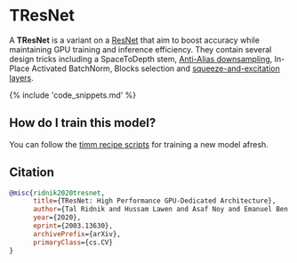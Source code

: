 # TResNet

A **TResNet** is a variant on a [ResNet](https://paperswithcode.com/method/resnet) that aim to boost accuracy while maintaining GPU training and inference efficiency.  They contain several design tricks including a SpaceToDepth stem, [Anti-Alias downsampling](https://paperswithcode.com/method/anti-alias-downsampling), In-Place Activated BatchNorm, Blocks selection and [squeeze-and-excitation layers](https://paperswithcode.com/method/squeeze-and-excitation-block).

{% include 'code_snippets.md' %}

## How do I train this model?

You can follow the [timm recipe scripts](https://rwightman.github.io/pytorch-image-models/scripts/) for training a new model afresh.

## Citation

```BibTeX
@misc{ridnik2020tresnet,
      title={TResNet: High Performance GPU-Dedicated Architecture}, 
      author={Tal Ridnik and Hussam Lawen and Asaf Noy and Emanuel Ben Baruch and Gilad Sharir and Itamar Friedman},
      year={2020},
      eprint={2003.13630},
      archivePrefix={arXiv},
      primaryClass={cs.CV}
}
```

<!--
Models:
- Name: tresnet_l
  Metadata:
    FLOPs: 10873416792
    Epochs: 300
    Training Data:
    - ImageNet
    Training Techniques:
    - AutoAugment
    - Cutout
    - Label Smoothing
    - SGD with Momentum
    - Weight Decay
    Training Resources: 8x NVIDIA 100 GPUs
    Architecture:
    - 1x1 Convolution
    - Anti-Alias Downsampling
    - Convolution
    - Global Average Pooling
    - InPlace-ABN
    - Leaky ReLU
    - ReLU
    - Residual Connection
    - Squeeze-and-Excitation Block
    File Size: 224440219
    Tasks:
    - Image Classification
    Training Time: ''
    ID: tresnet_l
    LR: 0.01
    Crop Pct: '0.875'
    Momentum: 0.9
    Image Size: '224'
    Weight Decay: 0.0001
    Interpolation: bilinear
  Code: https://github.com/rwightman/pytorch-image-models/blob/9a25fdf3ad0414b4d66da443fe60ae0aa14edc84/timm/models/tresnet.py#L267
  Config: ''
  In Collection: TResNet
- Name: tresnet_l_448
  Metadata:
    FLOPs: 43488238584
    Epochs: 300
    Training Data:
    - ImageNet
    Training Techniques:
    - AutoAugment
    - Cutout
    - Label Smoothing
    - SGD with Momentum
    - Weight Decay
    Training Resources: 8x NVIDIA 100 GPUs
    Architecture:
    - 1x1 Convolution
    - Anti-Alias Downsampling
    - Convolution
    - Global Average Pooling
    - InPlace-ABN
    - Leaky ReLU
    - ReLU
    - Residual Connection
    - Squeeze-and-Excitation Block
    File Size: 224440219
    Tasks:
    - Image Classification
    Training Time: ''
    ID: tresnet_l_448
    LR: 0.01
    Crop Pct: '0.875'
    Momentum: 0.9
    Image Size: '448'
    Weight Decay: 0.0001
    Interpolation: bilinear
  Code: https://github.com/rwightman/pytorch-image-models/blob/9a25fdf3ad0414b4d66da443fe60ae0aa14edc84/timm/models/tresnet.py#L285
  Config: ''
  In Collection: TResNet
- Name: tresnet_m
  Metadata:
    FLOPs: 5733048064
    Epochs: 300
    Training Data:
    - ImageNet
    Training Techniques:
    - AutoAugment
    - Cutout
    - Label Smoothing
    - SGD with Momentum
    - Weight Decay
    Training Resources: 8x NVIDIA 100 GPUs
    Architecture:
    - 1x1 Convolution
    - Anti-Alias Downsampling
    - Convolution
    - Global Average Pooling
    - InPlace-ABN
    - Leaky ReLU
    - ReLU
    - Residual Connection
    - Squeeze-and-Excitation Block
    File Size: 125861314
    Tasks:
    - Image Classification
    Training Time: < 24 hours
    ID: tresnet_m
    LR: 0.01
    Crop Pct: '0.875'
    Momentum: 0.9
    Image Size: '224'
    Weight Decay: 0.0001
    Interpolation: bilinear
  Code: https://github.com/rwightman/pytorch-image-models/blob/9a25fdf3ad0414b4d66da443fe60ae0aa14edc84/timm/models/tresnet.py#L261
  Config: ''
  In Collection: TResNet
- Name: tresnet_m_448
  Metadata:
    FLOPs: 22929743104
    Epochs: 300
    Training Data:
    - ImageNet
    Training Techniques:
    - AutoAugment
    - Cutout
    - Label Smoothing
    - SGD with Momentum
    - Weight Decay
    Training Resources: 8x NVIDIA 100 GPUs
    Architecture:
    - 1x1 Convolution
    - Anti-Alias Downsampling
    - Convolution
    - Global Average Pooling
    - InPlace-ABN
    - Leaky ReLU
    - ReLU
    - Residual Connection
    - Squeeze-and-Excitation Block
    File Size: 125861314
    Tasks:
    - Image Classification
    Training Time: ''
    ID: tresnet_m_448
    LR: 0.01
    Crop Pct: '0.875'
    Momentum: 0.9
    Image Size: '448'
    Weight Decay: 0.0001
    Interpolation: bilinear
  Code: https://github.com/rwightman/pytorch-image-models/blob/9a25fdf3ad0414b4d66da443fe60ae0aa14edc84/timm/models/tresnet.py#L279
  Config: ''
  In Collection: TResNet
- Name: tresnet_xl
  Metadata:
    FLOPs: 15162534034
    Epochs: 300
    Training Data:
    - ImageNet
    Training Techniques:
    - AutoAugment
    - Cutout
    - Label Smoothing
    - SGD with Momentum
    - Weight Decay
    Training Resources: 8x NVIDIA 100 GPUs
    Architecture:
    - 1x1 Convolution
    - Anti-Alias Downsampling
    - Convolution
    - Global Average Pooling
    - InPlace-ABN
    - Leaky ReLU
    - ReLU
    - Residual Connection
    - Squeeze-and-Excitation Block
    File Size: 314378965
    Tasks:
    - Image Classification
    Training Time: ''
    ID: tresnet_xl
    LR: 0.01
    Crop Pct: '0.875'
    Momentum: 0.9
    Image Size: '224'
    Weight Decay: 0.0001
    Interpolation: bilinear
  Code: https://github.com/rwightman/pytorch-image-models/blob/9a25fdf3ad0414b4d66da443fe60ae0aa14edc84/timm/models/tresnet.py#L273
  Config: ''
  In Collection: TResNet
- Name: tresnet_xl_448
  Metadata:
    FLOPs: 60641712730
    Epochs: 300
    Training Data:
    - ImageNet
    Training Techniques:
    - AutoAugment
    - Cutout
    - Label Smoothing
    - SGD with Momentum
    - Weight Decay
    Training Resources: 8x NVIDIA 100 GPUs
    Architecture:
    - 1x1 Convolution
    - Anti-Alias Downsampling
    - Convolution
    - Global Average Pooling
    - InPlace-ABN
    - Leaky ReLU
    - ReLU
    - Residual Connection
    - Squeeze-and-Excitation Block
    File Size: 224440219
    Tasks:
    - Image Classification
    Training Time: ''
    ID: tresnet_xl_448
    LR: 0.01
    Crop Pct: '0.875'
    Momentum: 0.9
    Image Size: '448'
    Weight Decay: 0.0001
    Interpolation: bilinear
  Code: https://github.com/rwightman/pytorch-image-models/blob/9a25fdf3ad0414b4d66da443fe60ae0aa14edc84/timm/models/tresnet.py#L291
  Config: ''
  In Collection: TResNet
Collections:
- Name: TResNet
  Paper:
    title: 'TResNet: High Performance GPU-Dedicated Architecture'
    url: https://paperswithcode.com//paper/tresnet-high-performance-gpu-dedicated
  type: model-index
Type: model-index
-->
